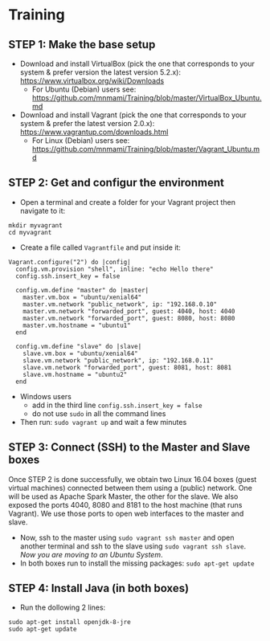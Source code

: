 # Training
## STEP 1: Make the base setup
- Download and install VirtualBox (pick the one that corresponds to your system & prefer version the latest version 5.2.x): https://www.virtualbox.org/wiki/Downloads
  - For Ubuntu (Debian) users see: https://github.com/mnmami/Training/blob/master/VirtualBox_Ubuntu.md
- Download and install Vagrant (pick the one that corresponds to your system & prefer the latest version 2.0.x): https://www.vagrantup.com/downloads.html 
  - For Linux (Debian) users see: https://github.com/mnmami/Training/blob/master/Vagrant_Ubuntu.md

## STEP 2: Get and configur the environment
- Open a terminal and create a folder for your Vagrant project then navigate to it:
```
mkdir myvagrant
cd myvagrant
```
- Create a file called  `Vagrantfile` and put inside it:
```
Vagrant.configure("2") do |config|
  config.vm.provision "shell", inline: "echo Hello there"
  config.ssh.insert_key = false

  config.vm.define "master" do |master|
    master.vm.box = "ubuntu/xenial64"
    master.vm.network "public_network", ip: "192.168.0.10"
    master.vm.network "forwarded_port", guest: 4040, host: 4040
    master.vm.network "forwarded_port", guest: 8080, host: 8080
    master.vm.hostname = "ubuntu1"
  end

  config.vm.define "slave" do |slave|
    slave.vm.box = "ubuntu/xenial64"
    slave.vm.network "public_network", ip: "192.168.0.11"
    slave.vm.network "forwarded_port", guest: 8081, host: 8081
    slave.vm.hostname = "ubuntu2"
  end
```
- Windows users
  - add in the third line `config.ssh.insert_key = false`
  - do not use `sudo` in all the command lines
- Then run: `sudo vagrant up` and wait a few minutes 

## STEP 3: Connect (SSH) to the Master and Slave boxes
Once STEP 2 is done successfully, we obtain two Linux 16.04 boxes (guest virtual machines) connected between them using a (public) network. One will be used as Apache Spark Master, the other for the slave. We also exposed the ports 4040, 8080 and 8181 to the host machine (that runs Vagrant). We use those ports to open web interfaces to the master and slave.
- Now, ssh to the master using `sudo vagrant ssh master` and open another terminal and ssh to the slave using `sudo vagrant ssh slave`. *Now you are moving to an Ubuntu System*.
- In both boxes run to install the missing packages: `sudo apt-get update`

## STEP 4: Install Java (in both boxes)
- Run the dollowing 2 lines:
```
sudo apt-get install openjdk-8-jre
sudo apt-get update
```
